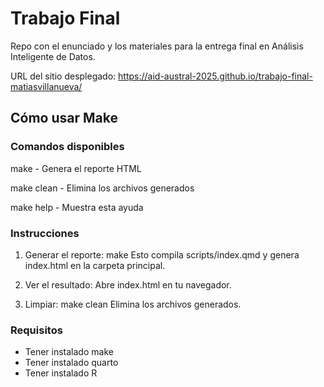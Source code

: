 # Trabajo Final

Repo con el enunciado y los materiales para la entrega final en Análisis Inteligente de Datos.

URL del sitio desplegado: https://aid-austral-2025.github.io/trabajo-final-matiasvillanueva/

## Cómo usar Make

### Comandos disponibles

make          - Genera el reporte HTML

make clean    - Elimina los archivos generados  

make help     - Muestra esta ayuda

### Instrucciones

1. Generar el reporte:
   make
   Esto compila scripts/index.qmd y genera index.html en la carpeta principal.

2. Ver el resultado:
   Abre index.html en tu navegador.

3. Limpiar:
   make clean
   Elimina los archivos generados.

### Requisitos
- Tener instalado make
- Tener instalado quarto 
- Tener instalado R
